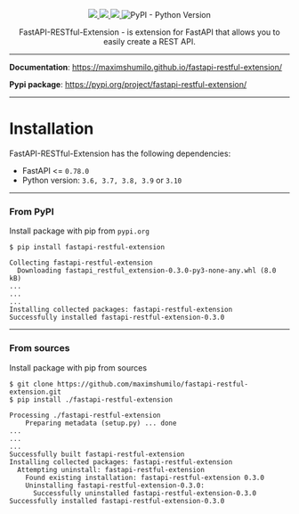 <p align="center">
    <a href="https://github.com/maximshumilo/fastapi-restful-extension/actions?query=workflow%3ATest+event%3Apush+branch%3Amaster" target="_blank">
        <img src="https://github.com/maximshumilo/fastapi-restful-extension/actions/workflows/test.yml/badge.svg">
    </a>
    <a href="https://codecov.io/gh/maximshumilo/fastapi-restful-extension">
        <img src="https://img.shields.io/codecov/c/gh/maximshumilo/fastapi-restful-extension?color=31c955"/>
    </a>
    <a href="https://pypi.org/project/fastapi-restful-extension/" target="_blank">
        <img src="https://img.shields.io/pypi/v/fastapi-restful-extension?color=31c955&label=pypi%20package">
    </a>
    <img alt="PyPI - Python Version" src="https://img.shields.io/pypi/pyversions/fastapi-restful-extension?color=31c955">
</p>

<p align="center">
    FastAPI-RESTful-Extension - is extension for FastAPI that allows you to easily create a REST API.
</p>

---

**Documentation**: <a href="https://maximshumilo.github.io/fastapi-restful-extension/" target="_blank">https://maximshumilo.github.io/fastapi-restful-extension/ </a>

**Pypi package**: <a href="https://pypi.org/project/fastapi-restful-extension/" target="_blank">https://pypi.org/project/fastapi-restful-extension/ </a>

---

# Installation

FastAPI-RESTful-Extension has the following dependencies:

- FastAPI <= `0.78.0`
- Python version: `3.6, 3.7, 3.8, 3.9` or `3.10`

---

### From PyPI
Install package with pip from `pypi.org`

```console
$ pip install fastapi-restful-extension

Collecting fastapi-restful-extension
  Downloading fastapi_restful_extension-0.3.0-py3-none-any.whl (8.0 kB)
...
...
...
Installing collected packages: fastapi-restful-extension
Successfully installed fastapi-restful-extension-0.3.0
```

---

### From sources
Install package with pip from sources

```console
$ git clone https://github.com/maximshumilo/fastapi-restful-extension.git
$ pip install ./fastapi-restful-extension

Processing ./fastapi-restful-extension
    Preparing metadata (setup.py) ... done
...
...
...
Successfully built fastapi-restful-extension
Installing collected packages: fastapi-restful-extension
  Attempting uninstall: fastapi-restful-extension
    Found existing installation: fastapi-restful-extension 0.3.0
    Uninstalling fastapi-restful-extension-0.3.0:
      Successfully uninstalled fastapi-restful-extension-0.3.0
Successfully installed fastapi-restful-extension-0.3.0
```